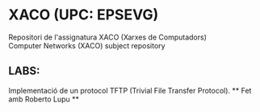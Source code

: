 # XACO (UPC: EPSEVG)


Repositori de l'assignatura XACO (Xarxes de Computadors)   
Computer Networks (XACO) subject repository 

## LABS: 

Implementació de un protocol TFTP (Trivial File Transfer Protocol).
** Fet amb Roberto Lupu **

